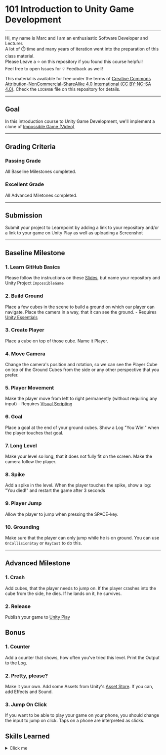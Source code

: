 # 101 Introduction to Unity Game Development

---

Hi, my name is Marc and I am an enthusiastic Software Developer and Lecturer.\
A lot of ⏱️ time and many years of iteration went into the preparation of this class material.\
Please Leave a ⭐️ on this repository if you found this course helpful!\
Feel free to open Issues for 💡 Feedback as well!

This material is available for free under the terms of [Creative Commons Attribution-NonCommercial-ShareAlike 4.0 International (CC BY-NC-SA 4.0)](https://creativecommons.org/licenses/by-nc-sa/4.0/deed.en). Check the `LICENSE` file on this repository for details.

---

## Goal

In this introduction course to Unity Game Development, we'll implement a clone of [Impossible Game (Video)](https://www.youtube.com/watch?v=O_U65QkH_EU)

---

## Grading Criteria

### Passing Grade
All Baseline Milestones completed.

### Excellent Grade
All Advanced Miletones completed.

---

## Submission

Submit your project to Learnpoint by adding a link to your repository and/or a link to your game on Unity Play as well as uploading a Screenshot

---

## Baseline Milestone

### 1. Learn GitHub Basics

Please follow the instructions on these [Slides](https://docs.google.com/presentation/d/1n-Z-gE7qqa1ir8QF2eeyKuZbBgPQyeh_/edit?usp=sharing&ouid=107156420442105520882&rtpof=true&sd=true), but name your repository and Unity Project `ImpossibleGame` 

### 2. Build Ground

Place a few cubes in the scene to build a ground on which our player can navigate. Place the camera in a way, that it can see the ground. - Requires [Unity Essentials](https://learn.unity.com/pathway/unity-essentials)

### 3. Create Player

Place a cube on top of those cube. Name it Player.

### 4. Move Camera

Change the camera's position and rotation, so we can see the Player Cube on top of the Ground Cubes from the side or any other perspective that you prefer.

### 5. Player Movement

Make the player move from left to right permanently (without requiring any input) - Requires [Visual Scripting](https://learn.unity.com/project/introduction-to-visual-scripting?uv=2021.1)

### 6. Goal

Place a goal at the end of your ground cubes. Show a Log "You Win!" when the player touches that goal.

### 7. Long Level

Make your level so long, that it does not fully fit on the screen. Make the camera follow the player.

### 8. Spike

Add a spike in the level. When the player touches the spike, show a log: "You died!" and restart the game after 3 seconds

### 9. Player Jump

Allow the player to jump when pressing the SPACE-key.

### 10. Grounding

Make sure that the player can only jump while he is on ground. You can use `OnCollisionStay` or `RayCast` to do this.

---

## Advanced Milestone

### 1. Crash

Add cubes, that the player needs to jump on. If the player crashes into the cube from the side, he dies. If he lands on it, he survives.

### 2. Release

Publish your game to [Unity Play](https://medium.com/@ricardoemiranda/how-to-host-unity-games-on-the-web-aa439b8e953b)


## Bonus

### 1. Counter

Add a counter that shows, how often you've tried this level. Print the Output to the Log. 

### 2. Pretty, please?

Make it your own. Add some Assets from Unity's [Asset Store](https://assetstore.unity.com). If you can, add Effects and Sound.

### 3. Jump On Click

If you want to be able to play your game on your phone, you should change the input to jump on click. Taps on a phone are interpreted as clicks.


## Skills Learned

<details>
  <summary>Click me</summary>
  
### Git
- Repository
  - Create a local one
  - Publish it to GitHub
- Commit
- Push 

### Unity 
- Hub
  - Install an Editor
  - Create a Project
  - Open a Project
- Editor
  - Project View
  - Hierarchy View
  - Scene View
  - Game View
  - Inspector
  - Meta-Files
  - PlayMode
  - Console
- Engine
  - GameObject
  - Component
  - Asset
  - Scene
  - Prefab
- Components
  - Transform
    - Position
    - Rotation
    - Scale
    - Parent
  - Camera
  - DirectionalLight
  - Canvas
  - RectTransform
    - Anchor
    - Pivot
  - TextMeshProUGUI
    - Text
  - Image
- Packages
  - Manifest
  - Visual Scripting
- Build
- Play
  
### Game Engine
- Update
  - DeltaTime
  - Frames per Second
- FixedUpdate

### Physics
- Collider
  - Trigger
  - Events
- Rigidbody
  - Velocity
  - Force
- Raycast

### Maths
- Vector3
  
</details>
